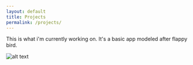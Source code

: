 ```yaml
---
layout: default
title: Projects
permalink: /projects/
---
```


This is what i'm currently working on. It's a basic app modeled after flappy bird.


![alt text](https://shahriaahmed.github.io/assets/photography/gifs/ezgif.com-video-to-gif.gif)
